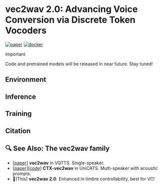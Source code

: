 # vec2wav 2.0: Advancing Voice Conversion via Discrete Token Vocoders

[![paper](https://img.shields.io/badge/paper-arxiv:2409.01995-red)](https://arxiv.org/abs/2409.01995)
[![docker](https://img.shields.io/badge/Docker-blue)](https://arxiv.org/abs/2409.01995)

> [!IMPORTANT] 
> Code and pretrained models will be released in near future. Stay tuned!

## Environment

## Inference

## Training

## Citation

## 🔍 See Also: The vec2wav family
<!-- As the name implies, "vec" means code-vectors (with speech discrete tokens), and "wav" means the corresponding wavforms.  -->
<!-- The vec2wav family are speech token vocoders that are important modules in speech generation based on discrete tokens (esp. semantic tokens!). -->

* [[paper]](https://arxiv.org/abs/2204.00768) **vec2wav** in VQTTS. Single-speaker.
* [[paper]](https://ojs.aaai.org/index.php/AAAI/article/view/29747)[[code]](https://github.com/X-LANCE/UniCATS-CTX-vec2wav) **CTX-vec2wav** in UniCATS. Multi-speaker with acoustic prompts.
* 🌟(This) **vec2wav 2.0**. Enhanced in timbre controllability, best for VC!
